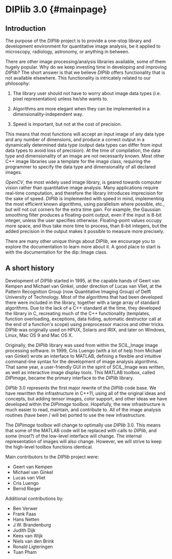 DIPlib 3.0 {#mainpage}
==========

Introduction
------------

The purpose of the *DIPlib* project is to provide a one-stop library and
development environment for quantitative image analysis, be it applied
to microscopy, radiology, astronomy, or anything in between.

There are other image processing/analysis libraries available, some of
them hugely popular. Why do we keep investing time in developing and
improving *DIPlib*? The short answer is that we believe *DIPlib* offers
functionality that is not available elsewhere. This functionality is
intricately related to our philosophy:

1. The library user should not have to worry about image data types
(i.e. pixel representation) unless he/she wants to.

2. Algorithms are more elegant when they can be implemented in a
dimensionality-independent way.

3. Speed is important, but not at the cost of precision.

This means that most functions will accept an input image of any data
type and any number of dimensions, and produce a correct output in
a dynamically determined data type (output data types can differ from
input data types to avoid loss of precision). At the time of compilation,
the data type and dimensionality of an image are not necessarily known.
Most other C++ image libraries use a template for the image class,
requiring the programmer to specify the data type and dimensionality of
all declared images.

*OpenCV*, the most widely used image library, is geared towards computer
vision rather than quantitative image analysis. Many applications require
real-time computation, and therefore the library introduces imprecision
for the sake of speed. *DIPlib* is implemented with speed in mind,
implementing the most efficient known algorithms, using parallelism
where possible, etc., but will not cut corners for the extra time gain.
For example, the Gaussian smoothing filter produces a floating-point
output, even if the input is 8-bit integer, unless the user specifies
otherwise. Floating-point values occupy more space, and thus take more
time to process, than 8-bit integers, but the added precision in the
output makes it possible to measure more precisely.

There are many other unique things about *DIPlib*, we encourage you to
explore the documentation to learn more about it. A good place to start
is with the documentation for the dip::Image class.

A short history
---------------

Development of *DIPlib* started in 1995, at the capable hands of Geert
van Kempen and Michael van Ginkel, under direction of Lucas van Vliet,
at the Pattern Recognition Group (now Quantitative Imaging Group) of
Delft University of Technology. Most of the algorithms that had been
developed there were included in the library, together with a large
array of standard algorithms. Due to the lack of a C++ standard at the
time, they developed the library in C, recreating much of the C++
functionality (templates, function overloading, exceptions, data
hiding, automatic destructor call at the end of a function's scope)
using preprocessor macros and other tricks. *DIPlib* was originally used
on HPUX, Solaris and IRIX, and later on Windows, Linux, Mac OS 9 and
Mac OS X.

Originally, the *DIPlib* library was used from within the SCIL_Image
image processing software. In 1999, Cris Luengo (with a lot of help from
Michael van Ginkel) wrote an interface to MATLAB, defining a flexible
and intuitive command-line syntax for the development of image analysis
algorithms. That same year, a user-friendly GUI in the spirit of
SCIL_Image was written, as well as interactive image display tools. This
MATLAB toolbox, called *DIPimage*, became the primary interface to the
*DIPlib* library.

*DIPlib* 3.0 represents the first major rewrite of the *DIPlib* code base.
We have rewritten the infrastructure in C++11, using all of the original
ideas and concepts, but adding tensor images, color support, and other
ideas we have developed within the *DIPimage* toolbox.
Hopefully, the new infrastructure is much easier to read, maintain, and
contribute to. All of the image analysis routines (have been / will be)
ported to use the new infrastructure.

The *DIPimage* toolbox will change to optimally use *DIPlib* 3.0. This means
that some of the MATLAB code will be replaced with calls to *DIPlib*, and
some (most?) of the low-level interface will change. The internal
representation of images will also change. However, we will strive
to keep the high-level toolbox functions identical.

Main contributors to the *DIPlib* project were:
* Geert van Kempen
* Michael van Ginkel
* Lucas van Vliet
* Cris Luengo
* Bernd Rieger

Additional contributions by:
* Ben Verwer
* Frank Faas
* Hans Netten
* J.W. Brandenburg
* Judith Dijk
* Kees van Wijk
* Niels van den Brink
* Ronald Ligteringen
* Tuan Pham

